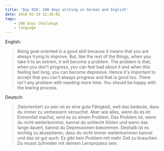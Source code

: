 ```yaml
---
title: 'Day 020: 100 days writing in German and English'
date: 2018-03-10 22:36:02
tags:
    - 100 Days Challenge
    - language
---
```

English:
> Being goal-oriented is a good skill because it means that you are always trying to improve. But, like the rest of the things, when you take it to an extrem, it will become a problem. The problem is that, when you don't progress, you can feel bad about it and when this feeling last long, you can become depresive. Hence it's important to accept that you can't always progress and that is good too. There isn't any problem with needing more time. You should be happy with the learing process.

Deutsch:
> Zielorientiert zu sein ist es eine gute Fähigkeit, weil das bedeute, dass du immer zu verbessern versuchst. Aber wie alles, wenn du es im Extremfall machst, wird es zu einem Problem. Das Problem ist, wenn du nicht weiterkommst, kannst du schlecht fühlen und wenn das lange dauert, kannst du Depressionen bekommen. Deshalb ist es wichtig zu akzeptieren, dass du nicht immer weiterkommen kannst und das ist gut auch. Es gibt kein Problem mit mehr Zeit zu brauchen. Du musst zufrieden mit deinem Lernprozess sein.